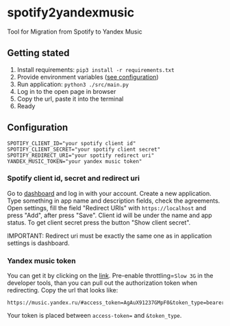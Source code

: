 # spotify2yandexmusic
Tool for Migration from Spotify to Yandex Music

## Getting stated
1) Install requirements: `pip3 install -r requirements.txt`
2) Provide environment variables ([see configuration](#configuration))
3) Run application: `python3 ./src/main.py`
4) Log in to the open page in browser
5) Copy the url, paste it into the terminal
6) Ready

## Configuration
```shell
SPOTIFY_CLIENT_ID="your spotify client id"
SPOTIFY_CLIENT_SECRET="your spotify client secret"
SPOTIFY_REDIRECT_URI="your spotify redirect uri"
YANDEX_MUSIC_TOKEN="your yandex music token"
```

### Spotify client id, secret and redirect uri
Go to [dashboard](https://developer.spotify.com/dashboard/) and log in with your account.
Create a new application. Type something in app name and description fields, check the agreements.
Open settings, fill the field "Redirect URIs" with `https://localhost` and press "Add", after press "Save".
Client id will be under the name and app status. To get client secret press the button "Show client secret".

IMPORTANT: Redirect uri must be exactly the same one as in application settings is dashboard.

### Yandex music token
You can get it by clicking on the [link](https://oauth.yandex.ru/authorize?response_type=token&client_id=23cabbbdc6cd418abb4b39c32c41195d).
Pre-enable throttling=`Slow 3G` in the developer tools, 
than you can pull out the authorization token when redirecting.
Copy the url that looks like: 
```
https://music.yandex.ru/#access_token=AgAuX91237GMpF0&token_type=bearer&expires_in=31515252
```
Your token is placed between `access-token=` and `&token_type`.
